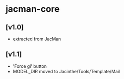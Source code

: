 # jacman-core
## [v1.0]
* extracted from JacMan

## [v1.1]
* 'Force gi' button
* MODEL_DIR moved to Jacinthe/Tools/Template/Mail

